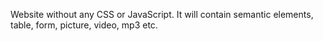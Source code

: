 Website without any CSS or JavaScript.
It will contain semantic elements, table, form, picture, video, mp3 etc.